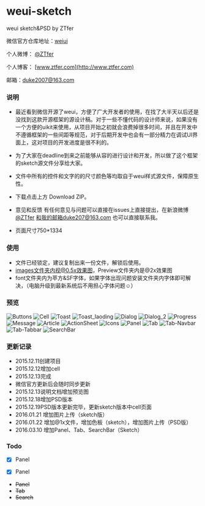 # weui-sketch

weui sketch&PSD by ZTfer

微信官方仓库地址：[weiui](https://github.com/weui/weui)

个人微博： [@ZTfer](http://weibo.com/wudu2012)

个人博客： [www.ztfer.com](http://www.ztfer.com)

邮箱：duke2007@163.com

### 说明

- 最近看到微信开源了weui，方便了广大开发者的使用，在找了大半天以后还是没找到这款开源框架的源设计稿。对于一些不懂代码的设计师来说，如果没有一个方便的uikit来使用，从项目开始之初就会浪费掉很多时间，并且在开发中不遵循框架的一些间距等规范，对于后期开发中也会有一部分精力在调试UI界面上，这对项目的开发进度是很不利的。

- 为了大家在deadline到来之前能够从容的进行设计和开发，所以做了这个框架的sketch源文件分享给大家。

- 文件中所有的控件和文字的的尺寸颜色等均取自于weui样式源文件，保障原生性。

- 下载点击上方 Download ZIP。
- 意见和反馈 有任何意见与问题可以直接在issues上直接提出，在新浪微博[@ZTfer](http://weibo.com/wudu2012) 和我的邮箱duke207@163.com 也可以直接联系我。
- 页面尺寸750*1334

### 使用

- 文件已经锁定，建议复制出来一份文件，解锁后使用。
- images文件夹内视@0.5x效果图，Preview文件夹内是@2x效果图
- font文件夹内为苹方&SF字体，如果字体出现问题安装文件夹内字体即可解决，（电脑升级到最新系统后不用担心字体问题☺︎）

### 预览
![Buttons](https://raw.githubusercontent.com/ZTfer/weui-sketch/master/images/Button%400.5x.png)
![Cell](https://raw.githubusercontent.com/ZTfer/weui-sketch/master/images/Cell%400.5x.png)
![Toast](https://raw.githubusercontent.com/ZTfer/weui-sketch/master/images/Toast%400.5x.png)
![Toast_laoding](https://raw.githubusercontent.com/ZTfer/weui-sketch/master/images/Toast_Loading%400.5x.png)
![Dialog](https://raw.githubusercontent.com/ZTfer/weui-sketch/master/images/Dialog%400.5x.png)
![Dialog_2](https://raw.githubusercontent.com/ZTfer/weui-sketch/master/images/Dialog_2%400.5x.png)
![Progress](https://raw.githubusercontent.com/ZTfer/weui-sketch/master/images/Progress%400.5x.png)
![Message](https://raw.githubusercontent.com/ZTfer/weui-sketch/master/images/Message%400.5x.png)
![Article](https://raw.githubusercontent.com/ZTfer/weui-sketch/master/images/Article%400.5x.png)
![ActionSheet](https://raw.githubusercontent.com/ZTfer/weui-sketch/master/images/ActionSheet%400.5x.png)
![Icons](https://raw.githubusercontent.com/ZTfer/weui-sketch/master/images/Icons%400.5x.png)
![Panel](https://raw.githubusercontent.com/ZTfer/weui-sketch/master/images/Panel%400.5x.png)
![Tab](https://raw.githubusercontent.com/ZTfer/weui-sketch/master/images/Tab%400.5x.png)
![Tab-Navbar](https://raw.githubusercontent.com/ZTfer/weui-sketch/master/images/Tab-Navbar%400.5x.png)
![Tab-Tabbar](https://raw.githubusercontent.com/ZTfer/weui-sketch/master/images/Tab-Tabbar%400.5x.png)
![SearchBar](https://raw.githubusercontent.com/ZTfer/weui-sketch/master/images/SearchBar%400.5x.png)


### 更新记录

- 2015.12.11创建项目
- 2015.12.12增加cell
- 2015.12.13完成
- 微信官方更新后会随时同步更新
- 2015.12.13说明文档增加预览图
- 2015.12.18增加PSD版本
- 2015.12.19PSD版本更新完毕，更新sketch版本中cell页面
- 2016.01.21 增加图片上传（sketch版）
- 2016.01.22 增加@1x文件，增加色板（sketch），增加图片上传（PSD版）
- 2016.03.10 增加Panel、Tab、SearchBar（Sketch）


### Todo

-[x] Panel

- [x] Panel
- ~~Panel~~
- ~~Tab~~
- ~~Search~~